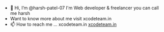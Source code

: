 - 👋 Hi, I’m @harsh-patel-07
I'm Web developer & freelancer you can call me harsh 
- Want to know more about me visit xcodeteam.in
- 📫 How to reach me ... xcodeteam.in
  [xcodeteam.in](https://xcodeteam.in/)
